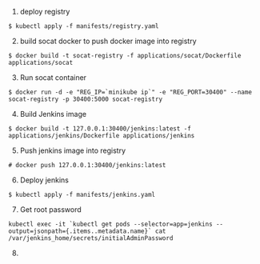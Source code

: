 1. deploy registry
```
$ kubectl apply -f manifests/registry.yaml
```

2. build socat docker to push docker image into registry
```
$ docker build -t socat-registry -f applications/socat/Dockerfile applications/socat
```

3. Run socat container
```
$ docker run -d -e "REG_IP=`minikube ip`" -e "REG_PORT=30400" --name socat-registry -p 30400:5000 socat-registry
```

4. Build Jenkins image
```
$ docker build -t 127.0.0.1:30400/jenkins:latest -f applications/jenkins/Dockerfile applications/jenkins
```
5. Push jenkins image into registry
```
# docker push 127.0.0.1:30400/jenkins:latest
```

6. Deploy jenkins
```
$ kubectl apply -f manifests/jenkins.yaml
```

7. Get root password

```
kubectl exec -it `kubectl get pods --selector=app=jenkins --output=jsonpath={.items..metadata.name}` cat /var/jenkins_home/secrets/initialAdminPassword
```

8. 